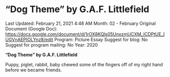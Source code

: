 # “Dog Theme” by G.A.F. Littlefield

Last Updated: February 21, 2021 4:48 AM
Month: 02 - February
Original Document (Google Doc): https://docs.google.com/document/d/1rOX8KQls05UnxzmUCXM_ICDPtUE_IUGVnAEPIOLYnz8/edit
Program: Picture Essay
Suggest for blog: No
Suggest for program mailing: No
Year: 2020

**“Dog Theme” by G.A.F. Littlefield**

Puppy, piglet, rabbit, baby chewed some of the fingers off of my right hand before we became friends.